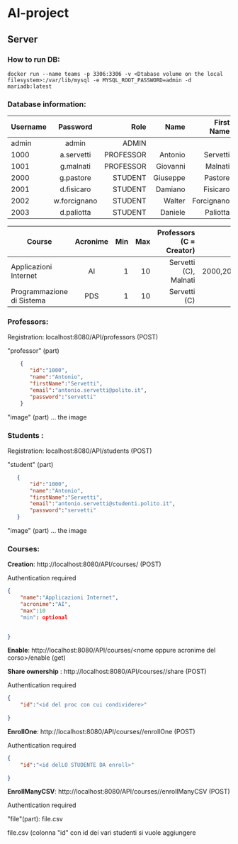 # AI-project

## Server

### How to run DB:

```console
docker run --name teams -p 3306:3306 -v <Dtabase volume on the local filesystem>:/var/lib/mysql -e MYSQL_ROOT_PASSWORD=admin -d mariadb:latest
```

### Database information:

| Username |     Password   | Role | Name | First Name | Email |
|----------|:-------------:|------:|-----:|-----------:|------:|
| admin|  admin | ADMIN |
| 1000 |   a.servetti   |  PROFESSOR  | Antonio | Servetti | antonio.servetti@polito.it|
| 1001 | g.malnati |  PROFESSOR  |  Giovanni | Malnati | giovanni.malnati@polito.it|
| 2000 | g.pastore | STUDENT | Giuseppe | Pastore | giuseppe.pastore@studenti.polito.it|
| 2001 | d.fisicaro | STUDENT | Damiano | Fisicaro | damiano.fisicaro@studenti.polito.it|
| 2002 | w.forcignano | STUDENT | Walter | Forcignano | walter.forcignano@studenti.polito.it|
| 2003 | d.paliotta | STUDENT | Daniele | Paliotta | daniele.paliotta@studenti.polito.it|

| Course |     Acronime  | Min | Max | Professors (C = Creator)| Studenti|
|--------|:-------------:|----:|----:|------------------------:|--------:|
| Applicazioni Internet | AI | 1 | 10 | Servetti (C), Malnati | 2000,2001,2002,2003|
| Programmazione di Sistema | PDS | 1 | 10 | Servetti (C) | 2000,2001|




### Professors:

Registration: localhost:8080/API/professors (POST)

"professor" (part) 

```json
    {
       "id":"1000",
       "name":"Antonio",
       "firstName":"Servetti",
       "email":"antonio.servetti@polito.it",
       "password":"servetti"
    }
```

"image" (part) ... the image

### Students :

Registration: localhost:8080/API/students (POST)

"student" (part) 
```json
   {
       "id":"1000",
       "name":"Antonio",
       "firstName":"Servetti",
       "email":"antonio.servetti@studenti.polito.it",
       "password":"servetti"
   }
```


"image" (part) ... the image


### Courses:

**Creation**: http://localhost:8080/API/courses/ (POST)   

  
Authentication required

```json
{
    "name":"Applicazioni Internet",
    "acronime":"AI",
    "max":10
    "min": optional

    	
}
```

**Enable**:  http://localhost:8080/API/courses/\<nome oppure acronime del corso\>/enable (get)



**Share ownership** : http://localhost:8080/API/courses/<nome oppure acronime del corso>/share (POST)



Authentication required
```json
{
    "id":"<id del proc con cui condividere>"
    	
}
```

**EnrollOne**:  http://localhost:8080/API/courses/<nome oppure acronime del corso>/enrollOne (POST)


Authentication required
```json
{
    "id":"<id delLO STUDENTE DA enroll>"
    	
}
```


**EnrollManyCSV**:  http://localhost:8080/API/courses/<nome oppure acronime del corso>/enrollManyCSV (POST)



Authentication required

"file"(part): file.csv

file.csv (colonna "id" con id dei vari studenti si vuole aggiungere






